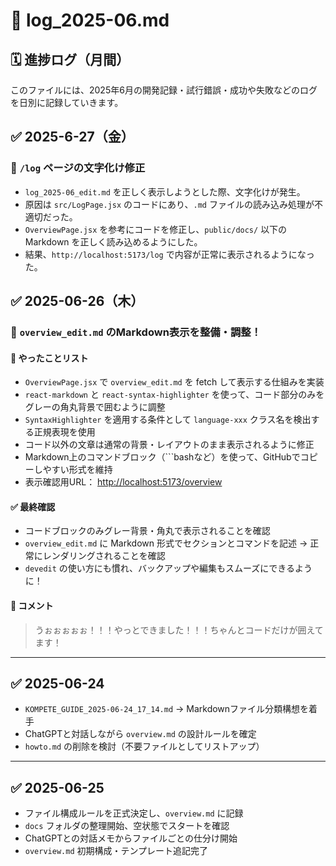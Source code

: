 # 📗 log_2025-06.md

## 🗓️ 進捗ログ（月間）

このファイルには、2025年6月の開発記録・試行錯誤・成功や失敗などのログを日別に記録していきます。



## ✅ 2025-6-27（金）

### 🔧 `/log` ページの文字化け修正

- `log_2025-06_edit.md` を正しく表示しようとした際、文字化けが発生。
- 原因は `src/LogPage.jsx` のコードにあり、`.md` ファイルの読み込み処理が不適切だった。
- `OverviewPage.jsx` を参考にコードを修正し、`public/docs/` 以下の Markdown を正しく読み込めるようにした。
- 結果、`http://localhost:5173/log` で内容が正常に表示されるようになった。



## ✅ 2025-06-26（木）

### 📄 `overview_edit.md` のMarkdown表示を整備・調整！

#### 🔧 やったことリスト

- `OverviewPage.jsx` で `overview_edit.md` を fetch して表示する仕組みを実装
- `react-markdown` と `react-syntax-highlighter` を使って、コード部分のみをグレーの角丸背景で囲むように調整
- `SyntaxHighlighter` を適用する条件として `language-xxx` クラス名を検出する正規表現を使用
- コード以外の文章は通常の背景・レイアウトのまま表示されるように修正
- Markdown上のコマンドブロック（```bashなど）を使って、GitHubでコピーしやすい形式を維持
- 表示確認用URL： [http://localhost:5173/overview](http://localhost:5173/overview)

#### ✅ 最終確認

- コードブロックのみグレー背景・角丸で表示されることを確認
- `overview_edit.md` に Markdown 形式でセクションとコマンドを記述 → 正常にレンダリングされることを確認
- `devedit` の使い方にも慣れ、バックアップや編集もスムーズにできるように！

#### 💬 コメント

> うぉぉぉぉぉ！！！やっとできました！！！ちゃんとコードだけが囲えてます！


---

## ✅ 2025-06-24

- `KOMPETE_GUIDE_2025-06-24_17_14.md` → Markdownファイル分類構想を着手
- ChatGPTと対話しながら `overview.md` の設計ルールを確定
- `howto.md` の削除を検討（不要ファイルとしてリストアップ）

---

## ✅ 2025-06-25

- ファイル構成ルールを正式決定し、`overview.md` に記録
- `docs` フォルダの整理開始、空状態でスタートを確認
- ChatGPTとの対話メモからファイルごとの仕分け開始
- `overview.md` 初期構成・テンプレート追記完了
